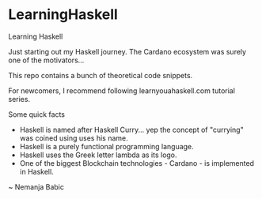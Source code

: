 # LearningHaskell
Learning Haskell

Just starting out my Haskell journey. The Cardano ecosystem was surely one of the motivators...

This repo contains a bunch of theoretical code snippets.

For newcomers, I recommend following learnyouahaskell.com tutorial series.

Some quick facts
* Haskell is named after Haskell Curry... yep the concept of "currying" was coined using uses his name.
* Haskell is a purely functional programming language.
* Haskell uses the Greek letter lambda as its logo.
* One of the biggest Blockchain technologies - Cardano - is implemented in Haskell.

~ Nemanja Babic

